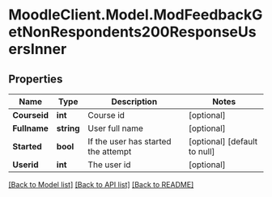 # MoodleClient.Model.ModFeedbackGetNonRespondents200ResponseUsersInner

## Properties

Name | Type | Description | Notes
------------ | ------------- | ------------- | -------------
**Courseid** | **int** | Course id | [optional] 
**Fullname** | **string** | User full name | [optional] 
**Started** | **bool** | If the user has started the attempt | [optional] [default to null]
**Userid** | **int** | The user id | [optional] 

[[Back to Model list]](../README.md#documentation-for-models) [[Back to API list]](../README.md#documentation-for-api-endpoints) [[Back to README]](../README.md)


